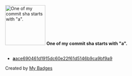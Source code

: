 <img src="https://my-badges.github.io/my-badges/a-commit.png" alt="One of my commit sha starts with &quot;a&quot;." title="One of my commit sha starts with &quot;a&quot;." width="128">
<strong>One of my commit sha starts with &quot;a&quot;.</strong>
<br><br>

- <a href="https://github.com/hjep51/birdnerd/commit/aace690461d1915dc60e22f61d5146b9ca9bf9a9"><strong>a</strong>ace690461d1915dc60e22f61d5146b9ca9bf9a9</a>


Created by <a href="https://github.com/my-badges/my-badges">My Badges</a>